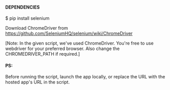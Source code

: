 #### DEPENDENCIES

$ pip install selenium

Download ChromeDriver from https://github.com/SeleniumHQ/selenium/wiki/ChromeDriver

[Note: In the given script, we've used ChromeDriver. You're free to use webdriver for your preferred browser. Also change the CHROMEDRIVER_PATH if required.]

#### PS:

Before running the script, launch the app locally, or replace the URL with the hosted app's URL in the script.